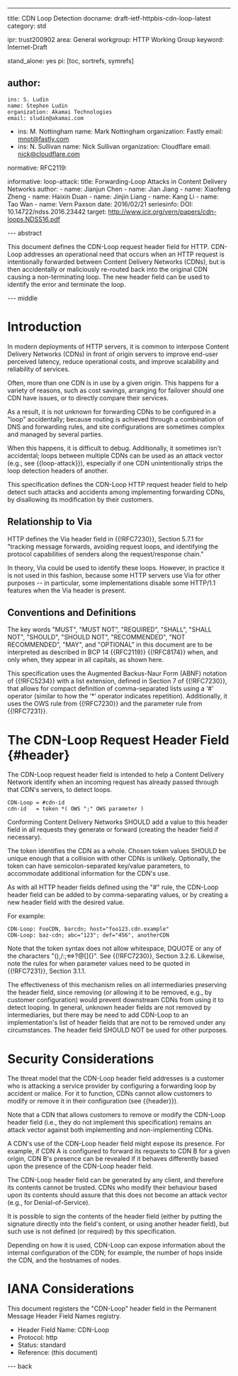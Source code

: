 ---
title: CDN Loop Detection
docname: draft-ietf-httpbis-cdn-loop-latest
category: std

ipr: trust200902
area: General
workgroup: HTTP Working Group
keyword: Internet-Draft

stand_alone: yes
pi: [toc, sortrefs, symrefs]

author:
 -
    ins: S. Ludin
    name: Stephen Ludin
    organization: Akamai Technologies
    email: sludin@akamai.com
 -
    ins: M. Nottingham
    name: Mark Nottingham
    organization: Fastly
    email: mnot@fastly.com
 -
    ins: N. Sullivan
    name: Nick Sullivan
    organization: Cloudflare
    email: nick@cloudflare.com

normative:
  RFC2119:

informative:
  loop-attack:
    title: Forwarding-Loop Attacks in Content Delivery Networks
    author:
    - name: Jianjun Chen
    - name: Jian Jiang
    - name: Xiaofeng Zheng
    - name: Haixin Duan
    - name: Jinjin Liang
    - name: Kang Li
    - name: Tao Wan
    - name: Vern Paxson
    date: 2016/02/21
    seriesinfo:
      DOI: 10.14722/ndss.2016.23442
    target: http://www.icir.org/vern/papers/cdn-loops.NDSS16.pdf



--- abstract

This document defines the CDN-Loop request header field for HTTP. CDN-Loop addresses an operational
need that occurs when an HTTP request is intentionally forwarded between Content Delivery Networks
(CDNs), but is then accidentally or maliciously re-routed back into the original CDN causing a
non-terminating loop. The new header field can be used to identify the error and terminate the loop.

--- middle

# Introduction

In modern deployments of HTTP servers, it is common to interpose Content Delivery Networks (CDNs)
in front of origin servers to improve end-user perceived latency, reduce operational costs, and
improve scalability and reliability of services.

Often, more than one CDN is in use by a given origin. This happens for a variety of reasons, such
as cost savings, arranging for failover should one CDN have issues, or to directly compare their
services.

As a result, it is not unknown for forwarding CDNs to be configured in a "loop" accidentally;
because routing is achieved through a combination of DNS and forwarding rules, and site
configurations are sometimes complex and managed by several parties.

When this happens, it is difficult to debug. Additionally, it sometimes isn't accidental; loops
between multiple CDNs can be used as an attack vector (e.g., see {{loop-attack}}), especially if one
CDN unintentionally strips the loop detection headers of another.

This specification defines the CDN-Loop HTTP request header field to help detect such attacks and accidents among implementing forwarding CDNs, by disallowing its modification by their customers.


## Relationship to Via

HTTP defines the Via header field in {{!RFC7230}}, Section 5.7.1 for "tracking message forwards,
avoiding request loops, and identifying the protocol capabilities of senders along the
request/response chain."

In theory, Via could be used to identify these loops. However, in practice it is not used in this
fashion, because some HTTP servers use Via for other purposes -- in particular, some
implementations disable some HTTP/1.1 features when the Via header is present.


## Conventions and Definitions

The key words "MUST", "MUST NOT", "REQUIRED", "SHALL", "SHALL NOT", "SHOULD", "SHOULD NOT",
"RECOMMENDED", "NOT RECOMMENDED", "MAY", and "OPTIONAL" in this document are to be interpreted as
described in BCP 14 {{RFC2119}} {{!RFC8174}} when, and only when, they appear in all capitals, as
shown here.

This specification uses the Augmented Backus-Naur Form (ABNF) notation of {{!RFC5234}} with a list
extension, defined in Section 7 of {{!RFC7230}}, that allows for compact definition of
comma-separated lists using a ‘#’ operator (similar to how the ‘*’ operator indicates repetition).
Additionally, it uses the OWS rule from {{!RFC7230}} and the parameter rule from {{!RFC7231}}.


# The CDN-Loop Request Header Field {#header}

The CDN-Loop request header field is intended to help a Content Delivery Network identify when an incoming request has already passed through that CDN's servers, to detect loops.

~~~ abnf
CDN-Loop = #cdn-id
cdn-id   = token *( OWS ";" OWS parameter )
~~~

Conforming Content Delivery Networks SHOULD add a value to this header field in all requests they
generate or forward (creating the header field if necessary).

The token identifies the CDN as a whole. Chosen token values SHOULD be unique enough that a
collision with other CDNs is unlikely. Optionally, the token can have semicolon-separated key/value
parameters, to accommodate additional information for the CDN's use.

As with all HTTP header fields defined using the "#" rule, the CDN-Loop header field can be added to by comma-separating values, or by creating a new header field with the desired value.

For example:

~~~ example
CDN-Loop: FooCDN, barcdn; host="foo123.cdn.example"
CDN-Loop: baz-cdn; abc="123"; def="456", anotherCDN
~~~

Note that the token syntax does not allow whitespace, DQUOTE or any of the characters
"(),/:;<=>?@[\]{}". See {{!RFC7230}}, Section 3.2.6. Likewise, note the rules for when parameter
values need to be quoted in {{!RFC7231}}, Section 3.1.1.

The effectiveness of this mechanism relies on all intermediaries preserving the header field, since
removing (or allowing it to be removed, e.g., by customer configuration) would prevent downstream
CDNs from using it to detect looping. In general, unknown header fields are not removed by
intermediaries, but there may be need to add CDN-Loop to an implementation's list of header fields
that are not to be removed under any circumstances. The header field SHOULD NOT be used for other
purposes.

# Security Considerations

The threat model that the CDN-Loop header field addresses is a customer who is attacking a service
provider by configuring a forwarding loop by accident or malice. For it to function, CDNs cannot
allow customers to modify or remove it in their configuration (see {{header}}).

Note that a CDN that allows customers to remove or modify the CDN-Loop header field (i.e., they do
not implement this specification) remains an attack vector against both implementing and
non-implementing CDNs.

A CDN's use of the CDN-Loop header field might expose its presence. For example, if CDN A is configured to forward its requests to CDN B for a given origin, CDN B's presence can be revealed if it behaves differently based upon the presence of the CDN-Loop header field.

The CDN-Loop header field can be generated by any client, and therefore its contents cannot be
trusted. CDNs who modify their behaviour based upon its contents should assure that this does not
become an attack vector (e.g., for Denial-of-Service).

It is possible to sign the contents of the header field (either by putting the signature directly
into the field's content, or using another header field), but such use is not defined (or required)
by this specification.

Depending on how it is used, CDN-Loop can expose information about the internal configuration of the CDN; for example, the number of hops inside the CDN, and the hostnames of nodes.


# IANA Considerations

This document registers the "CDN-Loop" header field in the Permanent Message Header Field Names registry.

* Header Field Name: CDN-Loop
* Protocol: http
* Status: standard
* Reference: (this document)


--- back


